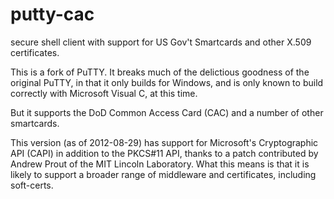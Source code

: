 putty-cac
=========

secure shell client with support for US Gov't Smartcards and other X.509 certificates.

This is a fork of PuTTY.  It breaks much of the delictious goodness of
the original PuTTY, in that it only builds for Windows, and is only
known to build correctly with Microsoft Visual C, at this time.

But it supports the DoD Common Access Card (CAC) and a number of other smartcards.  

This version (as of 2012-08-29) has support for Microsoft's
Cryptographic API (CAPI) in addition to the PKCS#11 API, thanks to a
patch contributed by Andrew Prout of the MIT Lincoln Laboratory.  What
this means is that it is likely to support a broader range of
middleware and certificates, including soft-certs.